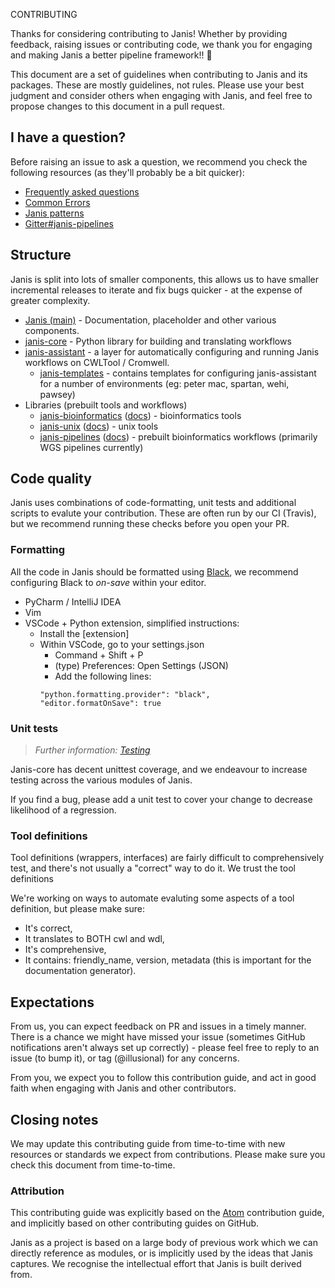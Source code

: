 CONTRIBUTING

Thanks for considering contributing to Janis! Whether by providing feedback, raising issues or contributing code, we thank you for engaging and making Janis a better pipeline framework!! 🙏

This document are a set of guidelines when contributing to Janis and its packages. These are mostly guidelines, not rules. Please use your best judgment and consider others when engaging with Janis, and feel free to propose changes to this document in a pull request.  


## I have a question?

Before raising an issue to ask a question, we recommend you check the following resources (as they'll probably be a bit quicker):

- [Frequently asked questions](https://janis.readthedocs.io/en/latest/references/faq.html)
- [Common Errors](https://janis.readthedocs.io/en/latest/references/errors.html)
- [Janis patterns](https://github.com/PMCC-BioinformaticsCore/janis-patterns)
- [Gitter#janis-pipelines](https://gitter.im/janis-pipelines/community)

## Structure

Janis is split into lots of smaller components, this allows us to have smaller incremental releases to iterate and fix bugs quicker - at the expense of greater complexity.

- [Janis (main)](https://github.com/PMCC-BioinformaticsCore/janis) - Documentation, placeholder and other various components.
- [janis-core](https://github.com/PMCC-BioinformaticsCore/janis-core) - Python library for building and translating workflows
- [janis-assistant](https://github.com/PMCC-BioinformaticsCore/janis-assistant) - a layer for automatically configuring and running Janis workflows on CWLTool / Cromwell.
	- [janis-templates](https://github.com/PMCC-BioinformaticsCore/janis-templates) - contains templates for configuring janis-assistant for a number of environments (eg: peter mac, spartan, wehi, pawsey)
- Libraries (prebuilt tools and workflows)
	- [janis-bioinformatics](https://github.com/PMCC-BioinformaticsCore/janis-bioinformatics) ([docs](https://janis.readthedocs.io/en/latest/tools/bioinformatics/index.html)) - bioinformatics tools
	- [janis-unix](https://github.com/PMCC-BioinformaticsCore/janis-unix) ([docs](https://janis.readthedocs.io/en/latest/tools/unix/index.html)) - unix tools
	- [janis-pipelines](https://github.com/PMCC-BioinformaticsCore/janis-pipelines) ([docs](https://janis.readthedocs.io/en/latest/pipelines/index.html)) - prebuilt bioinformatics workflows (primarily WGS pipelines currently)


## Code quality

Janis uses combinations of code-formatting, unit tests and additional scripts to evalute your contribution. These are often run by our CI (Travis), but we recommend running these checks before you open your PR.

### Formatting

All the code in Janis should be formatted using [Black](https://github.com/psf/black), we recommend configuring Black to _on-save_ within your editor. 

- PyCharm / IntelliJ IDEA
- Vim
- VSCode + Python extension, simplified instructions:
	- Install the [extension]
	- Within VSCode, go to your settings.json
		- Command + Shift + P
		- (type) Preferences: Open Settings (JSON)
		- Add the following lines:
		```
	    "python.formatting.provider": "black",
	    "editor.formatOnSave": true
	    ```

### Unit tests

> _Further information: [Testing](https://janis.readthedocs.io/en/latest/development/testing.html?highlight=nosetests)_

Janis-core has decent unittest coverage, and we endeavour to increase testing across the various modules of Janis. 

If you find a bug, please add a unit test to cover your change to decrease likelihood of a regression. 


### Tool definitions

Tool definitions (wrappers, interfaces) are fairly difficult to comprehensively test, and there's not usually a "correct" way to do it. We trust the tool definitions

We're working on ways to automate evaluting some aspects of a tool definition, but please make sure:

- It's correct,
- It translates to BOTH cwl and wdl,
- It's comprehensive,
- It contains: friendly_name, version, metadata (this is important for the documentation generator).


## Expectations

From us, you can expect feedback on PR and issues in a timely manner. There is a chance we might have missed your issue (sometimes GitHub notifications aren't always set up correctly) - please feel free to reply to an issue (to bump it), or tag (@illusional) for any concerns.

From you, we expect you to follow this contribution guide, and act in good faith when engaging with Janis and other contributors.


## Closing notes

We may update this contributing guide from time-to-time with new resources or standards we expect from contributions. Please make sure you check this document from time-to-time.


### Attribution

This contributing guide was explicitly based on the [Atom](https://github.com/atom/atom/blob/master/CONTRIBUTING.md) contribution guide, and implicitly based on other contributing guides on GitHub. 

Janis as a project is based on a large body of previous work which we can directly reference as modules, or is implicitly used by the ideas that Janis captures. We recognise the intellectual effort that Janis is built derived from.
